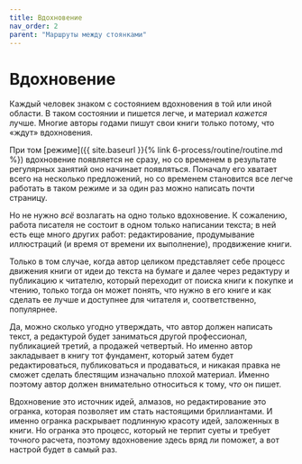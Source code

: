 ```yaml
---
title: Вдохновение
nav_order: 2
parent: "Маршруты между стоянками"
---
```


# Вдохновение

Каждый человек знаком с состоянием вдохновения в той или иной области.
В таком состоянии и пишется легче, и материал *кажется* лучше.  Многие
авторы годами пишут свои книги только потому, что «ждут» вдохновения.

При том [режиме]({{ site.baseurl }}{% link
6-process/routine/routine.md %}) вдохновение появляется не сразу, но
со временем в результате регулярных занятий оно начинает появляться.
Поначалу его хватает всего на несколько предложений, но со временем
становится все легче работать в таком режиме и за один раз можно
написать почти страницу.

Но не нужно *всё* возлагать на одно только вдохновение.  К сожалению,
работа писателя не состоит в одном только написании текста; в ней есть
еще много других работ: редактирование, продумывание иллюстраций (и
время от времени их выполнение), продвижение книги.

Только в том случае, когда автор целиком представляет себе процесс
движения книги от идеи до текста на бумаге и далее через редактуру и
публикацию к читателю, который переходит от поиска книги к покупке и
чтению, только тогда он может понять, что нужно в его книге и как
сделать ее лучше и доступнее для читателя и, соответственно,
популярнее.

Да, можно сколько угодно утверждать, что автор должен написать текст,
а редактурой будет заниматься другой профессионал, публикацией третий,
а продажей четвертый.  Но именно автор закладывает в книгу тот
фундамент, который затем будет редактироваться, публиковаться и
продаваться, и никакая правка не сможет сделать блестящим изначально
плохой материал.  Именно поэтому автор должен внимательно относиться к
тому, *что* он пишет.

Вдохновение это источник идей, алмазов, но редактирование это огранка,
которая позволяет им стать настоящими бриллиантами.  И именно огранка
раскрывает подлинную красоту идей, заложенных в книги.  Но огранка это
процесс, который не терпит суеты и требует точного расчета, поэтому
вдохновение здесь вряд ли поможет, а вот настрой будет в самый раз.

